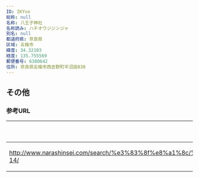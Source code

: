 ```yaml
---
ID: IKYvo
総称: null
名称: 八王子神社
名称読み: ハチオウジジンジャ
別名: null
都道府県: 奈良県
区域: 五條市
緯度: 34.32103
経度: 135.755569
郵便番号: 6380642
住所: 奈良県五條市西吉野町平沼田830
---
```


## その他

### 参考URL

| URL                                                                                                    | 説明   |
| ------------------------------------------------------------------------------------------------------ | ------ |
| http://www.narashinsei.com/search/%e3%83%8f%e8%a1%8c/%e5%85%ab%e7%8e%8b%e5%ad%90%e7%a5%9e%e7%a4%be-14/ | 神社庁 |
